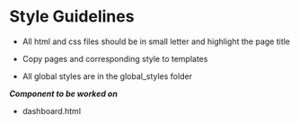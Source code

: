# Style Guidelines

 - All html and css files should be in small letter and highlight the page title

 - Copy pages and corresponding style to templates

 - All global styles are in the global_styles folder


***Component to be worked on***
 -  dashboard.html
